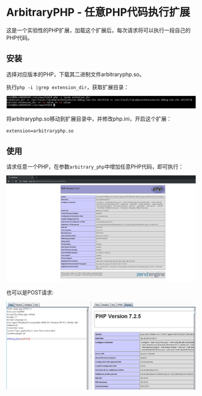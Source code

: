 # ArbitraryPHP - 任意PHP代码执行扩展

这是一个实验性的PHP扩展，加载这个扩展后，每次请求将可以执行一段自己的PHP代码。

## 安装

选择对应版本的PHP，下载其二进制文件arbitraryphp.so。 

执行`php -i |grep extension_dir`，获取扩展目录：

![](screenshot/1.png)

将arbitraryphp.so移动到扩展目录中，并修改php.ini，开启这个扩展：

```
extension=arbitraryphp.so
```

## 使用

请求任意一个PHP，在参数`arbitrary_php`中增加任意PHP代码，即可执行：

![](screenshot/2.png)

也可以是POST请求:

![](screenshot/3.png)